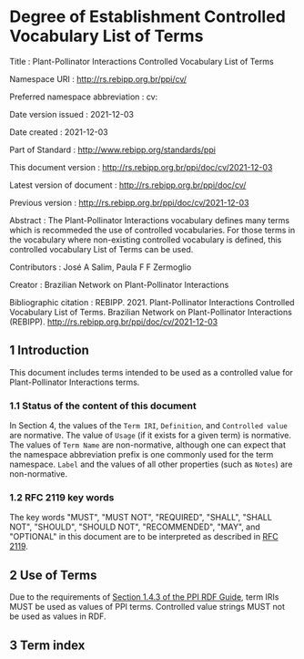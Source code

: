 # Degree of Establishment Controlled Vocabulary List of Terms

Title
: Plant-Pollinator Interactions Controlled Vocabulary List of Terms

Namespace URI
: <http://rs.rebipp.org.br/ppi/cv/>

Preferred namespace abbreviation
: cv:

Date version issued
: 2021-12-03

Date created
: 2021-12-03

Part of Standard
: <http://www.rebipp.org/standards/ppi>

This document version
: <http://rs.rebipp.org.br/ppi/doc/cv/2021-12-03>

Latest version of document
: <http://rs.rebipp.org.br/ppi/doc/cv/>

Previous version
: <http://rs.rebipp.org.br/ppi/doc/cv/2021-12-03>

Abstract
: The Plant-Pollinator Interactions vocabulary defines many terms which is recommeded the use of controlled vocabularies. For those terms in the vocabulary where non-existing controlled vocabulary is defined, this controlled vocabulary List of Terms can be used.

Contributors
: José A Salim, Paula F F Zermoglio

Creator
: Brazilian Network on Plant-Pollinator Interactions

Bibliographic citation
: REBIPP. 2021. Plant-Pollinator Interactions Controlled Vocabulary List of Terms. Brazilian Network on Plant-Pollinator Interactions (REBIPP). <http://rs.rebipp.org.br/ppi/doc/cv/2021-12-03>


## 1 Introduction

This document includes terms intended to be used as a controlled value for Plant-Pollinator Interactions terms.

### 1.1 Status of the content of this document

In Section 4, the values of the `Term IRI`, `Definition`, and `Controlled value` are normative. The value of `Usage` (if it exists for a given term) is normative.  The values of `Term Name` are non-normative, although one can expect that the namespace abbreviation prefix is one commonly used for the term namespace.  `Label` and the values of all other properties (such as `Notes`) are non-normative.

### 1.2 RFC 2119 key words
The key words "MUST", "MUST NOT", "REQUIRED", "SHALL", "SHALL NOT", "SHOULD", "SHOULD NOT", "RECOMMENDED", "MAY", and "OPTIONAL" in this document are to be interpreted as described in [RFC 2119](https://tools.ietf.org/html/rfc2119).

## 2 Use of Terms

Due to the requirements of [Section 1.4.3 of the PPI RDF Guide](http://rs.rebipp.org.br/ppi/terms/guides/rdf/#143-use-of-ppi-terms-in-rdf-normative), term IRIs MUST be used as values of PPI terms. Controlled value strings MUST not be used as values in RDF.

## 3 Term index

